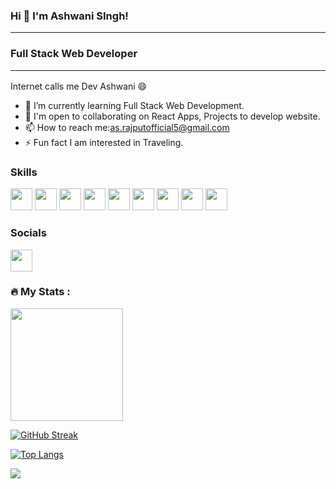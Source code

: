 ### Hi 👋 I'm Ashwani SIngh! <hr>
### Full Stack Web Developer <hr>
Internet calls me Dev Ashwani :smile:

- 🌱 I’m currently learning Full Stack Web Development.
- 👯 I'm open to collaborating on React Apps, Projects to develop website.
- 📫 How to reach me:as.rajputofficial5@gmail.com
- ⚡ Fun fact I am interested in Traveling.

### Skills
<img src="https://raw.githubusercontent.com/danielcranney/readme-generator/main/public/icons/skills/javascript-colored.svg" width="35px" height="35px"></image>
<img src="https://raw.githubusercontent.com/danielcranney/readme-generator/main/public/icons/skills/html5-colored.svg" width="35px" height="35px"></image>
<img src="https://raw.githubusercontent.com/danielcranney/readme-generator/main/public/icons/skills/react-colored.svg" width="35px" height="35px"></image>
<img src="https://raw.githubusercontent.com/danielcranney/readme-generator/main/public/icons/skills/css3-colored.svg" width="35px" height="35px"></image>
<img src="https://raw.githubusercontent.com/danielcranney/readme-generator/main/public/icons/skills/bootstrap-colored.svg" width="35px" height="35px"></image>
<img src="https://raw.githubusercontent.com/danielcranney/readme-generator/main/public/icons/skills/nodejs-colored.svg" width="35px" height="35px"></image>
<img src="https://raw.githubusercontent.com/danielcranney/readme-generator/main/public/icons/skills/mongodb-colored.svg" width="35px" height="35px"></image>
<img src="https://raw.githubusercontent.com/danielcranney/readme-generator/main/public/icons/skills/mysql-colored.svg" width="35px" height="35px"></image>
<img src="https://raw.githubusercontent.com/danielcranney/readme-generator/main/public/icons/skills/heroku-colored.svg" width="35px" height="35px"></image>

### Socials
<a href="https://www.linkedin.com/in/niraj-singh-07a107216/"><img src="https://raw.githubusercontent.com/danielcranney/readme-generator/main/public/icons/socials/linkedin.svg" width="35px" height="35px"></a></image>

### :fire: My Stats :
<img height="180em" src="https://github-readme-stats.vercel.app/api?username=Dev-ashwani-singh&theme=dark&background=000000&show_icons=true&hide_border=true&&count_private=true&include_all_commits=true" />

[![GitHub Streak](http://github-readme-streak-stats.herokuapp.com?user=Dev-ashwani-singh&theme=dark&background=000000)](https://git.io/streak-stats)

[![Top Langs](https://github-readme-stats.vercel.app/api/top-langs/?username=Dev-ashwani-singh&layout=compact&theme=vision-friendly-dark)](https://github.com/anuraghazra/github-readme-stats)

![](https://img.shields.io/badge/TRUST_ON_YOUR_ABILITY-informational?style=flat&logo=<LOGO_NAME>&logoColor=white&color=2bbc8a)










